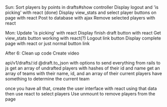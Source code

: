 Sun:
Sort players by points in drafts#show controller
Display logout and 'is picking' with react
(done) Display view_stats and select player buttons on page with react
Post to database with ajax
Remove selected players with react

Mon:
Update 'is picking' with react
Display finish draft button with react
Get view_stats button working with react(?)
Logout link button
Display complete page with react or just normal button link

After 6:
Clean up code
Create video

api/v1/drafts/:id
@draft.to_json with options to send everything from rails to js
	get an array of undrafted players with hashes of their id and name
	get an array of teams with their name, id, and an array of their current players
	have something to determine the current team

once you have all that, create the user interface with react using that data
then use react to select players
Use unmount to remove players from the page


